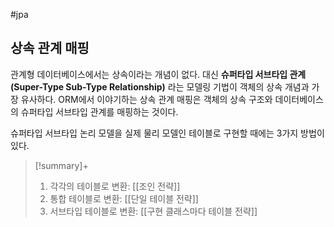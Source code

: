 #jpa 

## 상속 관계 매핑
관계형 데이터베이스에서는 상속이라는 개념이 없다. 대신 **슈퍼타입 서브타입 관계(Super-Type Sub-Type Relationship)** 라는 모델링 기법이 객체의 상속 개념과 가장 유사하다. ORM에서 이야기하는 상속 관계 매핑은 객체의 상속 구조와 데이터베이스의 슈퍼타입 서브타입 관계를 매핑하는 것이다.

슈퍼타입 서브타입 논리 모델을 실제 물리 모델인 테이블로 구현할 때에는 3가지 방법이 있다.

> [!summary]+ 
> 1. 각각의 테이블로 변환: [[조인 전략]]
> 2. 통합 테이블로 변환: [[단일 테이블 전략]]
> 3. 서브타입 테이블로 변환: [[구현 클래스마다 테이블 전략]]

